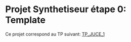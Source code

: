 # Projet Synthetiseur étape 0: Template

Ce projet correspond au TP suivant:
[TP_JUCE_1](https://www-fourier.ujf-grenoble.fr/~faure/enseignement/musique/TP/TP_JUCE_1.pdf)


